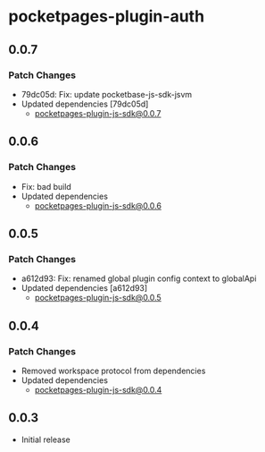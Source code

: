 # pocketpages-plugin-auth

## 0.0.7

### Patch Changes

- 79dc05d: Fix: update pocketbase-js-sdk-jsvm
- Updated dependencies [79dc05d]
  - pocketpages-plugin-js-sdk@0.0.7

## 0.0.6

### Patch Changes

- Fix: bad build
- Updated dependencies
  - pocketpages-plugin-js-sdk@0.0.6

## 0.0.5

### Patch Changes

- a612d93: Fix: renamed global plugin config context to globalApi
- Updated dependencies [a612d93]
  - pocketpages-plugin-js-sdk@0.0.5

## 0.0.4

### Patch Changes

- Removed workspace protocol from dependencies
- Updated dependencies
  - pocketpages-plugin-js-sdk@0.0.4

## 0.0.3

- Initial release
